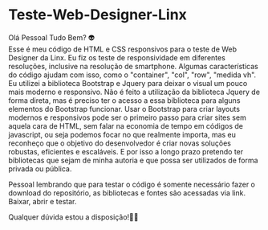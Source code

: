 # Teste-Web-Designer-Linx
Olá Pessoal Tudo Bem? 👽  
Esse é meu código de HTML e CSS responsivos para o teste de Web Designer da Linx. Eu fiz os teste de responsividade em diferentes resoluções, inclusive na resolução de smartphone. Algumas características do código ajudam com isso, como o "container", "col", "row", "medida vh". Eu utilizei a biblioteca Bootstrap e Jquery para deixar o visual um pouco mais moderno e responsivo. Não é feito a utilização da biblioteca Jquery de forma direta, mas é preciso ter o acesso a essa biblioteca para alguns elementos do Bootstrap funcionar. Usar o Bootstrap para criar layouts modernos e responsivos pode ser o primeiro passo para criar sites sem aquela cara de HTML, sem falar na economia de tempo em códigos de javascript, ou seja podemos focar no que realmente importa, mas eu reconheço que o objetivo do desenvolvedor é criar novas soluções robustas, eficientes e escaláveis. E por isso a longo prazo pretendo ter bibliotecas que sejam de minha autoria e que possa ser utilizados de forma privada ou pública.  

Pessoal lembrando que para testar o código é somente necessário fazer o download do repositório, as bibliotecas e fontes são acessadas via link. Baixar, abrir e testar. 


Qualquer dúvida estou a disposição!👨‍💻
